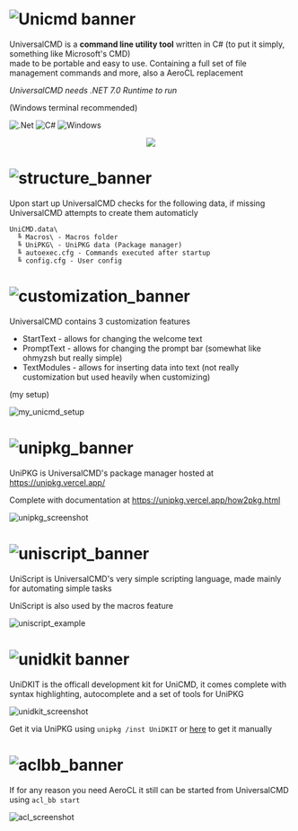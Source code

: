 # ![Unicmd banner](https://user-images.githubusercontent.com/89011403/187036721-ad778434-1502-4378-b0e2-30aa343a8618.png)
  
UniversalCMD is a **command line utility tool** written in C# (to put it simply, something like Microsoft's CMD)  
made to be portable and easy to use. Containing a full set of file management commands and more, also a AeroCL replacement

*UniversalCMD needs .NET 7.0 Runtime to run*

(Windows terminal recommended)

![.Net](https://img.shields.io/badge/.NET-5C2D91?style=for-the-badge&logo=.net&logoColor=white)
![C#](https://img.shields.io/badge/c%23-%23239120.svg?style=for-the-badge&logo=c-sharp&logoColor=white)
![Windows](https://img.shields.io/badge/Windows-0078D6?style=for-the-badge&logo=windows&logoColor=white)

<p align="center">
  <img src="https://user-images.githubusercontent.com/89011403/226937038-d282ca1b-bd49-4abf-90d3-ba6612913322.png" />
</p>


# ![structure_banner](https://user-images.githubusercontent.com/89011403/226941736-aba1976e-712e-4734-97d7-6ccb37d567d8.png)
Upon start up UniversalCMD checks for the following data, if missing UniversalCMD attempts to create them automaticly
```
UniCMD.data\  
  ╚ Macros\ - Macros folder
  ╚ UniPKG\ - UniPKG data (Package manager)
  ╚ autoexec.cfg - Commands executed after startup
  ╚ config.cfg - User config
```

# ![customization_banner](https://user-images.githubusercontent.com/89011403/212902032-d6f20440-5042-4df1-91ec-b4f328d6e2ba.png)
UniversalCMD contains 3 customization features

+ StartText - allows for changing the welcome text
+ PromptText - allows for changing the prompt bar (somewhat like ohmyzsh but really simple)
+ TextModules - allows for inserting data into text (not really customization but used heavily when customizing)

(my setup)

![my_unicmd_setup](https://user-images.githubusercontent.com/89011403/227204910-cb475bc1-08df-4eee-8beb-32fa9673c8d8.png)

# ![unipkg_banner](https://github.com/dotPawel/UniversalCMD/assets/89011403/f203be12-afd6-4e70-a5e9-4b03b58bbe75)

UniPKG is UniversalCMD's package manager hosted at https://unipkg.vercel.app/ 

Complete with documentation at https://unipkg.vercel.app/how2pkg.html

![unipkg_screenshot](https://github.com/dotPawel/UniversalCMD/assets/89011403/ceda03b2-b456-4870-8fa4-cae3d85bdacc)

# ![uniscript_banner](https://user-images.githubusercontent.com/89011403/212897047-e1fa894b-6d0a-4eaf-8462-6ede8ec12310.png)

UniScript is UniversalCMD's very simple scripting language, made mainly for automating simple tasks

UniScript is also used by the macros feature

![uniscript_example](https://user-images.githubusercontent.com/89011403/212900244-25629047-3298-45cb-8fd4-7a42e56bbcdf.png)

# ![unidkit banner](https://github.com/dotPawel/UniversalCMD/assets/89011403/10806459-5dca-4440-860e-e35b88bbe6af)

UniDKIT is the officall development kit for UniCMD, it comes complete with syntax highlighting, autocomplete and a set of tools for UniPKG

![unidkit_screenshot](https://github.com/dotPawel/UniversalCMD/assets/89011403/ed95b88d-39cd-4bcc-b0b4-d2e2fde34d29)

Get it via UniPKG using ``unipkg /inst UniDKIT`` or [here](https://github.com/dotPawel/UniDKIT/releases/latest) to get it manually


# ![aclbb_banner](https://user-images.githubusercontent.com/89011403/187044183-d36343db-e355-4354-a8bf-cd9ca39d2ee5.png)

If for any reason you need AeroCL it still can be started from UniversalCMD using ``acl_bb start``

![acl_screenshot](https://user-images.githubusercontent.com/89011403/226953710-4cc5a571-4451-42ea-81ba-2bdb11b2165f.png)
